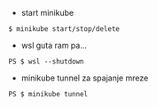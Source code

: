 - start minikube
```
$ minikube start/stop/delete
```

- wsl guta ram pa...
```
PS $ wsl --shutdown
```

- minikube tunnel za spajanje mreze
```
PS $ minikube tunnel
```



